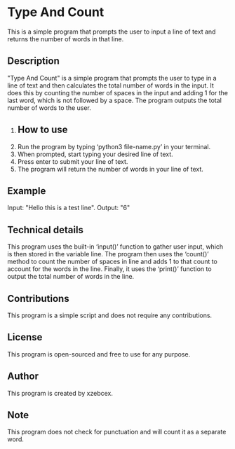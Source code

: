 # Type And Count
This is a simple program that prompts the user to input a line of text and returns the number of words in that line.

## Description
"Type And Count" is a simple program that prompts the user to type in a line of text and then calculates the total number of words in the input. It does this by counting the number of spaces in the input and adding 1 for the last word, which is not followed by a space. The program outputs the total number of words to the user.

1.	## How to use
2.	Run the program by typing ‘python3 file-name.py’ in your terminal.
3.	When prompted, start typing your desired line of text.
4.	Press enter to submit your line of text.
5.	The program will return the number of words in your line of text.

## Example
Input: "Hello this is a test line".
Output: "6"

## Technical details
This program uses the built-in ‘input()’ function to gather user input, which is then stored in the variable line. The program then uses the ‘count()’ method to count the number of spaces in line and adds 1 to that count to account for the words in the line. Finally, it uses the ‘print()’ function to output the total number of words in the line.

## Contributions
This program is a simple script and does not require any contributions.

## License
This program is open-sourced and free to use for any purpose.

## Author
This program is created by xzebcex.

## Note
This program does not check for punctuation and will count it as a separate word.

